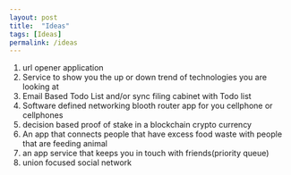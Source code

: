 ```yaml
---
layout: post
title:  "Ideas"
tags: [Ideas]
permalink: /ideas
---
```


1. url opener application
2. Service to show you the up or down trend of technologies you are looking at
3. Email Based Todo List and/or sync filing cabinet with Todo list
4. Software defined networking blooth router app for you cellphone or cellphones
5. decision based proof of stake in a blockchain crypto currency
6. An app that connects people that have excess food waste with people that are feeding animal
7. an app service that keeps you in touch with friends(priority queue)
8. union focused social network
